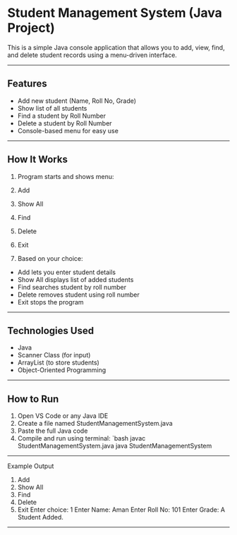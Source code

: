 # Student Management System (Java Project)

This is a simple Java console application that allows you to add, view, find, and delete student records using a menu-driven interface.

---

## Features

- Add new student (Name, Roll No, Grade)
- Show list of all students
- Find a student by Roll Number
- Delete a student by Roll Number
- Console-based menu for easy use

---

## How It Works

1. Program starts and shows menu:


1. Add
2. Show All
3. Find
4. Delete
5. Exit



2. Based on your choice:
- Add lets you enter student details
- Show All displays list of added students
- Find searches student by roll number
- Delete removes student using roll number
- Exit stops the program

---

## Technologies Used

- Java
- Scanner Class (for input)
- ArrayList (to store students)
- Object-Oriented Programming

---

## How to Run

1. Open VS Code or any Java IDE
2. Create a file named StudentManagementSystem.java
3. Paste the full Java code
4. Compile and run using terminal:
`bash
javac StudentManagementSystem.java
java StudentManagementSystem


---

Example Output

1. Add
2. Show All
3. Find
4. Delete
5. Exit
Enter choice: 1
Enter Name: Aman
Enter Roll No: 101
Enter Grade: A
Student Added.


---
